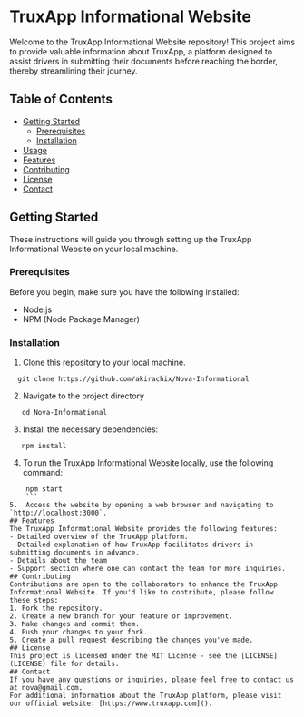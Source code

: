 # TruxApp Informational Website
Welcome to the TruxApp Informational Website repository! This project aims to provide valuable information about TruxApp, a platform designed to assist drivers in submitting their documents before reaching the border, thereby streamlining their journey.
## Table of Contents
- [Getting Started](#getting-started)
  - [Prerequisites](#prerequisites)
  - [Installation](#installation)
- [Usage](#usage)
- [Features](#features)
- [Contributing](#contributing)
- [License](#license)
- [Contact](#contact)
## Getting Started
These instructions will guide you through setting up the TruxApp Informational Website on your local machine.
### Prerequisites
Before you begin, make sure you have the following installed:
- Node.js
- NPM (Node Package Manager)
### Installation

1. Clone this repository to your local machine.
```
  git clone https://github.com/akirachix/Nova-Informational
  ```
2. Navigate to the project directory
```
   cd Nova-Informational
   ```
3. Install the necessary dependencies:
```
   npm install
   ```
4. To run the TruxApp Informational Website locally, use the following command:
```
    npm start
    ```
5.  Access the website by opening a web browser and navigating to `http://localhost:3000`.
## Features
The TruxApp Informational Website provides the following features:
- Detailed overview of the TruxApp platform.
- Detailed explanation of how TruxApp facilitates drivers in submitting documents in advance.
- Details about the team
- Support section where one can contact the team for more inquiries.
## Contributing
Contributions are open to the collaborators to enhance the TruxApp Informational Website. If you'd like to contribute, please follow these steps:
1. Fork the repository.
2. Create a new branch for your feature or improvement.
3. Make changes and commit them.
4. Push your changes to your fork.
5. Create a pull request describing the changes you've made.
## License
This project is licensed under the MIT License - see the [LICENSE](LICENSE) file for details.
## Contact
If you have any questions or inquiries, please feel free to contact us at nova@gmail.com.
For additional information about the TruxApp platform, please visit our official website: [https://www.truxapp.com]().





